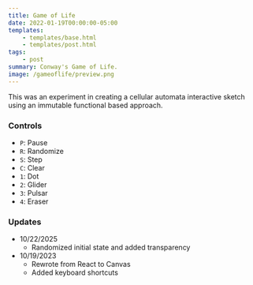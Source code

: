 ```yaml
---
title: Game of Life
date: 2022-01-19T00:00:00-05:00
templates:
    - templates/base.html
    - templates/post.html
tags:
    - post
summary: Conway's Game of Life.
image: /gameoflife/preview.png
---
```


This was an experiment in creating a cellular automata interactive sketch using
an immutable functional based approach.

<div id="sketch"></div>

### Controls

-   `P`: Pause
-   `R`: Randomize
-   `S`: Step
-   `C`: Clear
-   `1`: Dot
-   `2`: Glider
-   `3`: Pulsar
-   `4`: Eraser

### Updates

- 10/22/2025
    - Randomized initial state and added transparency
- 10/19/2023
    -   Rewrote from React to Canvas
    -   Added keyboard shortcuts
